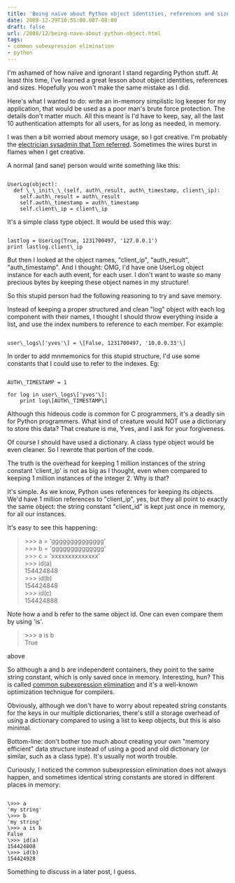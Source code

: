 ```yaml
---
title: 'Being naïve about Python object identities, references and sizes.'
date: 2008-12-29T10:55:00.007-08:00
draft: false
url: /2008/12/being-nave-about-python-object.html
tags: 
- common subexpression elimination
- python
---
```


I'm ashamed of how naïve and ignorant I stand regarding Python stuff. At least this time, I've learned a great lesson about object identities, references and sizes. Hopefully you won't make the same mistake as I did.  
  
Here's what I wanted to do: write an in-memory simplistic log keeper for my application, that would be used as a poor man's brute force protection. The details don't matter much. All this meant is I'd have to keep, say, all the last 10 authentication attempts for all users, for as long as needed, in memory.  
  
I was then a bit worried about memory usage, so I got creative. I'm probably the [electrician sysadmin that Tom referred](http://everythingsysadmin.com/2008/10/system-administration-needs-mo.html). Sometimes the wires burst in flames when I get creative.  
  
A normal (and sane) person would write something like this:  
  
```
  
UserLog(object):  
  def \_\_init\_\_(self, auth\_result, auth\_timestamp, client\_ip):  
    self.auth\_result = auth\_result  
    self.auth\_timestamp = auth\_timestamp  
    self.client\_ip = client\_ip  

```  
It's a simple class type object. It would be used this way:  
  
```
  
lastlog = UserLog(True, 1231700497, '127.0.0.1')  
print lastlog.client\_ip     

```  
  
But then I looked at the object names, "client\_ip", "auth\_result", "auth\_timestamp". And I thought: OMG, I'd have one UserLog object instance for each auth event, for each user. I don't want to waste so many precious bytes by keeping these object names in my structure!  
  
So this stupid person had the following reasoning to try and save memory.  
  
Instead of keeping a proper structured and clean "log" object with each log component with their names, I thought I should throw everything inside a list, and use the index numbers to reference to each member. For example:  
  
```
  
user\_logs\['yves'\] = \[False, 1231700497, '10.0.0.33'\]  

```  
  
In order to add mnmemonics for this stupid structure, I'd use some constants that I could use to refer to the indexes. Eg:  
  
```
  
AUTH\_TIMESTAMP = 1  
  
for log in user\_logs\['yves'\]:  
    print log\[AUTH\_TIMESTAMP\]  

```  
  
Although this hideous code is common for C programmers, it's a deadly sin for Python programmers. What kind of creature would NOT use a dictionary to store this data? That creature is me, Yves, and I ask for your forgiveness.  
  
Of course I should have used a dictionary. A class type object would be even cleaner. So I rewrote that portion of the code.  
  
The truth is the overhead for keeping 1 million instances of the string constant 'client\_ip' is not as big as I thought, even when compared to keeping 1 million instances of the integer 2. Why is that?  
  
It's simple. As we know, Python uses references for keeping its objects. We'd have 1 million references to "client\_ip", yes, but they all point to exactly the same object: the string constant "client\_id" is kept just once in memory, for all our instances.  
  
It's easy to see this happening:  
  

>   
> \>>> a = 'gggggggggggggg'  
> \>>> b = 'gggggggggggggg'  
> \>>> c = 'xxxxxxxxxxxxxx'  
> \>>> id(a)  
> 154424848  
> \>>> id(b)  
> 154424848  
> \>>> id(c)  
> 154424888  

  
  
Note how a and b refer to the same object id. One can even compare them by using 'is'.  
  

>   
> \>>> a is b  
> True  

above  
  
So although a and b are independent containers, they point to the same string constant, which is only saved once in memory. Interesting, hun? This is called [common subexpression elimination](http://en.wikipedia.org/wiki/Common_subexpression_elimination) and it's a well-known optimization technique for compilers.  
  
Obviously, although we don't have to worry about repeated string constants for the keys in our multiple dictionaries, there's still a storage overhead of using a dictionary compared to using a list to keep objects, but this is also minimal.  
  
  
Bottom-line: don't bother too much about creating your own "memory efficient" data structure instead of using a good and old dictionary (or similar, such as a class type). It's usually not worth trouble.  
  
Curiously, I noticed the common subexpression elimination does not always happen, and sometimes identical string constants are stored in different places in memory:  
  
```
  
\>>> a  
'my string'  
\>>> b  
'my string'  
\>>> a is b  
False  
\>>> id(a)  
154424808  
\>>> id(b)  
154424928  

```  
  
  
Something to discuss in a later post, I guess.